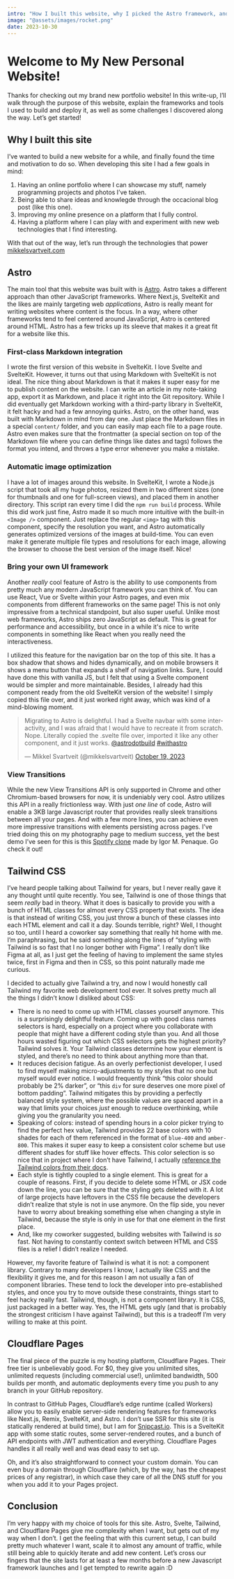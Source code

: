 ```yaml
---
intro: "How I built this website, why I picked the Astro framework, and the reason Tailwind is the best way to write CSS in 2023!"
image: "@assets/images/rocket.png"
date: 2023-10-30
---
```


# Welcome to My New Personal Website!

Thanks for checking out my brand new portfolio website! In this write-up, I’ll walk through the purpose of this website, explain the frameworks and tools I used to build and deploy it, as well as some challenges I discovered along the way. Let’s get started!

## Why I built this site

I’ve wanted to build a new website for a while, and finally found the time and motivation to do so. When developing this site I had a few goals in mind:

1. Having an online portfolio where I can showcase my stuff, namely programming projects and photos I’ve taken.
2. Being able to share ideas and knowlegde through the occacional blog post (like this one).
3. Improving my online presence on a platform that I fully control.
4. Having a platform where I can play with and experiment with new web technologies that I find interesting.

With that out of the way, let’s run through the technologies that power [mikkelsvartveit.com](https://mikkelsvartveit.com)

## Astro

The main tool that this website was built with is [Astro](https://astro.build). Astro takes a different approach than other JavaScript frameworks. Where Next.js, SvelteKit and the likes are mainly targeting web _applications_, Astro is really meant for writing websites where content is the focus. In a way, where other frameworks tend to feel centered around JavaScript, Astro is centered around HTML. Astro has a few tricks up its sleeve that makes it a great fit for a website like this.

### First-class Markdown integration

I wrote the first version of this website in SvelteKit. I love Svelte and SvelteKit. However, it turns out that using Markdown with SvelteKit is not ideal. The nice thing about Markdown is that it makes it super easy for me to publish content on the website. I can write an article in my note-taking app, export it as Markdown, and place it right into the Git repository. While I did eventually get Markdown working with a third-party library in SvelteKit, it felt hacky and had a few annoying quirks. Astro, on the other hand, was built with Markdown in mind from day one. Just place the Markdown files in a special `content/` folder, and you can easily map each file to a page route. Astro even makes sure that the frontmatter (a special section on top of the Markdown file where you can define things like dates and tags) follows the format you intend, and throws a type error whenever you make a mistake.

### Automatic image optimization

I have a lot of images around this website. In SvelteKit, I wrote a Node.js script that took all my huge photos, resized them in two different sizes (one for thumbnails and one for full-screen views), and placed them in another directory. This script ran every time I did the `npm run build` process. While this did work just fine, Astro made it so much more intuitive with the built-in `<Image />` component. Just replace the regular `<img>` tag with this component, specify the resolution you want, and Astro automatically generates optimized versions of the images at build-time. You can even make it generate multiple file types and resolutions for each image, allowing the browser to choose the best version of the image itself. Nice!

### Bring your own UI framework

Another _really_ cool feature of Astro is the ability to use components from pretty much any modern JavaScript framework you can think of. You can use React, Vue or Svelte within your Astro pages, and even mix components from different frameworks on the same page! This is not only impressive from a technical standpoint, but also super useful. Unlike most web frameworks, Astro ships zero JavaScript as default. This is great for performance and accessibility, but once in a while it's nice to write components in something like React when you really need the interactiveness.

I utilized this feature for the navigation bar on the top of this site. It has a box shadow that shows and hides dynamically, and on mobile browsers it shows a menu button that expands a shelf of navigation links. Sure, I could have done this with vanilla JS, but I felt that using a Svelte component would be simpler and more maintainable. Besides, I already had this component ready from the old SvelteKit version of the website! I simply copied this file over, and it just worked right away, which was kind of a mind-blowing moment.

<div class="flex justify-center">
    <blockquote class="twitter-tweet"><p lang="en" dir="ltr">Migrating to Astro is delightful. I had a Svelte navbar with some interactivity, and I was afraid that I would have to recreate it from scratch. Nope. Literally copied the .svelte file over, imported it like any other component, and it just works. <a href="https://twitter.com/astrodotbuild?ref_src=twsrc%5Etfw">@astrodotbuild</a> <a href="https://twitter.com/hashtag/withastro?src=hash&amp;ref_src=twsrc%5Etfw">#withastro</a></p>&mdash; Mikkel Svartveit (@mikkelsvartveit) <a href="https://twitter.com/mikkelsvartveit/status/1715075728126161083?ref_src=twsrc%5Etfw">October 19, 2023</a></blockquote> <script async src="https://platform.twitter.com/widgets.js" charset="utf-8"></script>
</div>

### View Transitions

While the new View Transitions API is only supported in Chrome and other Chromium-based browsers for now, it is undeniably very cool. Astro utilizes this API in a really frictionless way. With just _one line_ of code, Astro will enable a 3KB large Javascript router that provides really sleek transitions between all your pages. And with a few more lines, you can achieve even more impressive transitions with elements persisting across pages. I’ve tried doing this on my photography page to medium success, yet the best demo I’ve seen for this is this [Spotify clone](https://spotify-astro-transitions.vercel.app) made by Igor M. Penaque. Go check it out!

## Tailwind CSS

I’ve heard people talking about Tailwind for years, but I never really gave it any thought until quite recently. You see, Tailwind is one of those things that seem _really_ bad in theory. What it does is basically to provide you with a bunch of HTML classes for almost every CSS property that exists. The idea is that instead of writing CSS, you just throw a bunch of these classes into each HTML element and call it a day. Sounds terrible, right? Well, I thought so too, until I heard a coworker say something that really hit home with me. I’m paraphrasing, but he said something along the lines of “styling with Tailwind is so fast that I no longer bother with Figma”. I really don’t like Figma at all, as I just get the feeling of having to implement the same styles twice, first in Figma and then in CSS, so this point naturally made me curious.

I decided to actually give Tailwind a try, and now I would honestly call Tailwind my favorite web development tool ever. It solves pretty much all the things I didn’t know I disliked about CSS:

- There is no need to come up with HTML classes yourself anymore. This is a surprisingly delightful feature. Coming up with good class names selectors is hard, especially on a project where you collaborate with people that might have a different coding style than you. And all those hours wasted figuring out which CSS selectors gets the highest priority? Tailwind solves it. Your Tailwind classes determine how your element is styled, and there’s no need to think about anything more than that.
- It reduces decision fatigue. As an overly perfectionist developer, I used to find myself making micro-adjustments to my styles that no one but myself would ever notice. I would frequently think “this color should probably be 2% darker”, or “this `div` for sure deserves one more pixel of bottom padding”. Tailwind mitigates this by providing a perfectly balanced style system, where the possible values are spaced apart in a way that limits your choices _just_ enough to reduce overthinking, while giving you the granularity you need.
- Speaking of colors: instead of spending hours in a color picker trying to find the perfect hex value, Tailwind provides 22 base colors with 10 shades for each of them referenced in the format of `blue-400` and `amber-800`. This makes it super easy to keep a consistent color scheme but use different shades for stuff like hover effects. This color selection is so nice that in project where I don’t have Tailwind, I actually [reference the Tailwind colors from their docs](https://tailwindcss.com/docs/customizing-colors).
- Each style is tightly coupled to a single element. This is great for a couple of reasons. First, if you decide to delete some HTML or JSX code down the line, you can be sure that the styling gets deleted with it. A lot of large projects have leftovers in the CSS file because the developers didn’t realize that style is not in use anymore. On the flip side, you never have to worry about breaking something else when changing a style in Tailwind, because the style is only in use for that one element in the first place.
- And, like my coworker suggested, building websites with Tailwind is _so_ fast. Not having to constantly context switch between HTML and CSS files is a relief I didn’t realize I needed.

However, my favorite feature of Tailwind is what it is not: a component library. Contrary to many developers I know, I actually like CSS and the flexibility it gives me, and for this reason I am not usually a fan of component libraries. These tend to lock the developer into pre-established styles, and once you try to move outside these constraints, things start to feel hacky really fast. Tailwind, though, is not a component library. It is CSS, just packaged in a better way. Yes, the HTML gets ugly (and that is probably the strongest criticism I have against Tailwind), but this is a tradeoff I’m very willing to make at this point.

## Cloudflare Pages

The final piece of the puzzle is my hosting platform, Cloudflare Pages. Their free tier is unbelievably good. For $0, they give you unlimited sites, unlimited requests (including commercial use!), unlimited bandwidth, 500 builds per month, and automatic deployments every time you push to any branch in your GitHub repository.

In contrast to GitHub Pages, Cloudflare’s edge runtime (called Workers) allow you to easily enable server-side rendering features for frameworks like Next.js, Remix, SvelteKit, and Astro. I don’t use SSR for this site (it is statically rendered at build time), but I am for [Snipcast.io](https://snipcast.io). This is a SvelteKit app with some static routes, some server-rendered routes, and a bunch of API endpoints with JWT authentication and everything. Cloudflare Pages handles it all really well and was dead easy to set up.

Oh, and it’s also straightforward to connect your custom domain. You can even buy a domain through Cloudflare (which, by the way, has the cheapest prices of any registrar), in which case they care of all the DNS stuff for you when you add it to your Pages project.

## Conclusion

I’m very happy with my choice of tools for this site. Astro, Svelte, Tailwind, and Cloudflare Pages give me complexity when I want, but gets out of my way when I don’t. I get the feeling that with this current setup, I can build pretty much whatever I want, scale it to almost any amount of traffic, while still being able to quickly iterate and add new content. Let’s cross our fingers that the site lasts for at least a few months before a new Javascript framework launches and I get tempted to rewrite again :D
